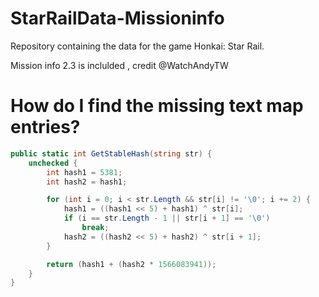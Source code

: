 # StarRailData-Missioninfo

Repository containing the data for the game Honkai: Star Rail.

Mission info 2.3 is inclulded , credit @WatchAndyTW

# How do I find the missing text map entries?

```csharp
public static int GetStableHash(string str) {
    unchecked {
        int hash1 = 5381;
        int hash2 = hash1;

        for (int i = 0; i < str.Length && str[i] != '\0'; i += 2) {
            hash1 = ((hash1 << 5) + hash1) ^ str[i];
            if (i == str.Length - 1 || str[i + 1] == '\0')
                break;
            hash2 = ((hash2 << 5) + hash2) ^ str[i + 1];
        }

        return (hash1 + (hash2 * 1566083941));
    }
}
```